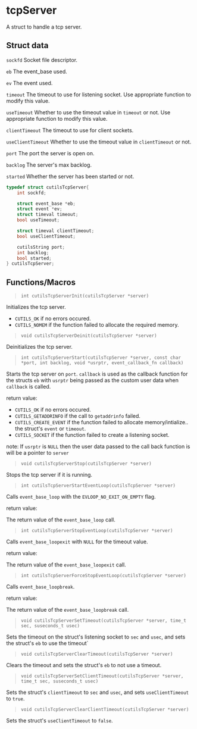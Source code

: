# tcpServer

A struct to handle a tcp server.

## Struct data

`sockfd` Socket file descriptor.

`eb` The event_base used.

`ev` The event used.

`timeout` The timeout to use for listening socket.
Use appropriate function to modify this value.

`useTimeout` Whether to use the timeout value in `timeout` or not. Use appropriate
function to modify this value.

`clientTimeout` The timeout to use for client sockets.

`useClientTimeout` Whether to use the timeout value in `clientTimeout` or not.

`port` The port the server is open on.

`backlog` The server's max backlog.

`started` Whether the server has been started or not.

```c
typedef struct cutilsTcpServer{
	int sockfd;

	struct event_base *eb;
	struct event *ev;
	struct timeval timeout;
	bool useTimeout;

	struct timeval clientTimeout;
	bool useClientTimeout;

	cutilsString port;
	int backlog;
	bool started;
} cutilsTcpServer;
```

## Functions/Macros

>`int cutilsTcpServerInit(cutilsTcpServer *server)`

Initializes the tcp server.

* `CUTILS_OK` if no errors occured.
* `CUTILS_NOMEM` if the function failed to allocate the required memory.

>`void cutilsTcpServerDeinit(cutilsTcpServer *server)`

Deinitializes the tcp server.

>`int cutilsTcpServerStart(cutilsTcpServer *server, const char *port, int backlog, void *usrptr, event_callback_fn callback)`

Starts the tcp server on `port`. `callback` is used as the callback function for
the structs `eb` with `usrptr` being passed as the custom user data when `callback`
is called.

return value:

* `CUTILS_OK` if no errors occured.
* `CUTILS_GETADDRINFO` if the call to `getaddrinfo` failed.
* `CUTILS_CREATE_EVENT` if the function failed to allocate memory/intialize..
the struct's `event` or `timeout`.
* `CUTILS_SOCKET` if the function failed to create a listening socket.

note: If `usrptr` is `NULL` then the user data
passed to the call back function is will be a pointer to `server`

>`void cutilsTcpServerStop(cutilsTcpServer *server)`

Stops the tcp server if it is running.

>`int cutilsTcpServerStartEventLoop(cutilsTcpServer *server)`

Calls `event_base_loop` with the `EVLOOP_NO_EXIT_ON_EMPTY` flag.

return value:

The return value of the `event_base_loop` call.

>`int cutilsTcpServerStopEventLoop(cutilsTcpServer *server)`

Calls `event_base_loopexit` with `NULL` for the timeout value.

return value:

The return value of the `event_base_loopexit` call.

>`int cutilsTcpServerForceStopEventLoop(cutilsTcpServer *server)`

Calls `event_base_loopbreak`.

return value:

The return value of the `event_base_loopbreak` call.

>`void cutilsTcpServerSetTimeout(cutilsTcpServer *server, time_t sec, suseconds_t usec)`

Sets the timeout on the struct's listening socket to `sec` and `usec`, and sets
the struct's `eb` to use the timeout`

>`void cutilsTcpServerClearTimeout(cutilsTcpServer *server)`

Clears the timeout and sets the struct's `eb` to not use a timeout.

>`void cutilsTcpServerSetClientTimeout(cutilsTcpServer *server, time_t sec, suseconds_t usec)`

Sets the struct's `clientTimeout` to `sec` and `usec`, and sets `useClientTimeout`
to `true`.

>`void cutilsTcpServerClearClientTimeout(cutilsTcpServer *server)`

Sets the struct's `useClientTimeout` to `false`.
